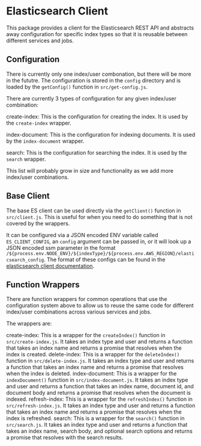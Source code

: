 # Elasticsearch Client

This package provides a client for the Elasticsearch REST API and abstracts away configuration for specific index types so that it is reusable between different services and jobs.

## Configuration

There is currently only one index/user combonation, but there will be more in the fututre. The configuration is stored in the `config` directory and is loaded by the `getConfig()` function in `src/get-config.js`.

There are currently 3 types of configuration for any given index/user combination:

create-index: This is the configuration for creating the index. It is used by the `create-index` wrapper.

index-document: This is the configuration for indexing documents. It is used by the `index-document` wrapper.

search: This is the configuration for searching the index. It is used by the `search` wrapper.

This list will probably grow in size and functionality as we add more index/user combinations.

## Base Client

The base ES client can be used directly via the `getClient()` function in `src/client.js`. This is useful for when you need to do something that is not covered by the wrappers.

It can be configured via a JSON encoded ENV variable called `ES_CLIENT_CONFIG`, an `config` argument can be passed in, or it will look up a JSON encoded ssm parameter in the format `/${process.env.NODE_ENV}/${indexType}/${process.env.AWS_REGION}/elasticsearch_config`. The format of these configs can be found in the [elasticsearch client documentation](https://www.elastic.co/guide/en/elasticsearch/client/javascript-api/current/client-configuration.html).

## Function Wrappers

There are function wrappers for common operations that use the configuration system above to allow us to reuse the same code for different index/user combinations across various services and jobs.

The wrappers are:

create-index: This is a wrapper for the `createIndex()` function in `src/create-index.js`. It takes an index type and user and returns a function that takes an index name and returns a promise that resolves when the index is created.
delete-index: This is a wrapper for the `deleteIndex()` function in `src/delete-index.js`. It takes an index type and user and returns a function that takes an index name and returns a promise that resolves when the index is deleted.
index-document: This is a wrapper for the `indexDocument()` function in `src/index-document.js`. It takes an index type and user and returns a function that takes an index name, document id, and document body and returns a promise that resolves when the document is indexed.
refresh-index: This is a wrapper for the `refreshIndex()` function in `src/refresh-index.js`. It takes an index type and user and returns a function that takes an index name and returns a promise that resolves when the index is refreshed.
search: This is a wrapper for the `search()` function in `src/search.js`. It takes an index type and user and returns a function that takes an index name, search body, and optional search options and returns a promise that resolves with the search results.
